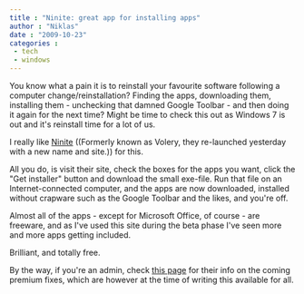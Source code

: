 ```yaml
---
title : "Ninite: great app for installing apps"
author : "Niklas"
date : "2009-10-23"
categories : 
 - tech
 - windows
---
```


You know what a pain it is to reinstall your favourite software following a computer change/reinstallation? Finding the apps, downloading them, installing them - unchecking that damned Google Toolbar - and then doing it again for the next time? Might be time to check this out as Windows 7 is out and it's reinstall time for a lot of us.

I really like [Ninite](http://ninite.com) ((Formerly known as Volery, they re-launched yesterday with a new name and site.)) for this.

All you do, is visit their site, check the boxes for the apps you want, click the "Get installer" button and download the small exe-file. Run that file on an Internet-connected computer, and the apps are now downloaded, installed without crapware such as the Google Toolbar and the likes, and you're off.

Almost all of the apps - except for Microsoft Office, of course - are freeware, and as I've used this site during the beta phase I've seen more and more apps getting included.

Brilliant, and totally free.

By the way, if you're an admin, check [this page](http://ninite.com/info/advanced) for their info on the coming premium fixes, which are however at the time of writing this available for all.
